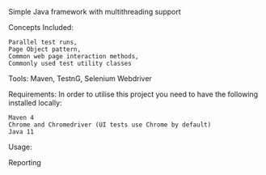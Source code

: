 Simple Java framework with multithreading support

Concepts Included: 

    Parallel test runs,
    Page Object pattern,
    Common web page interaction methods,
    Commonly used test utility classes

Tools:
    Maven,
    TestnG,
    Selenium Webdriver

Requirements:
    In order to utilise this project you need to have the following installed locally:

    Maven 4
    Chrome and Chromedriver (UI tests use Chrome by default)
    Java 11


Usage:


Reporting
